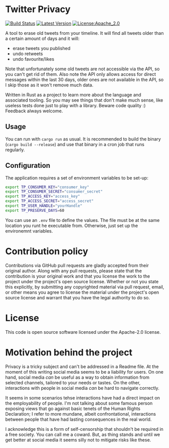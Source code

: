 # Twitter Privacy

[![Build Status](https://travis-ci.org/pvillega/twitter_privacy.svg?branch=master)](https://travis-ci.org/pvillega/twitter_privacy)
[![Latest Version](https://img.shields.io/crates/v/twitter_privacy.svg)](https://crates.io/crates/twitter_privacy)
[![License:Apache_2.0](https://img.shields.io/badge/License-Apache_2.0-yellow.svg)](https://opensource.org/licenses/Apache-2.0)

A tool to erase old tweets from your timeline. It will find all tweets older than a certain amount of days and it will:

- erase tweets you published
- undo retweets
- undo favourite/likes

Note that unfortunately some old tweets are not accessible via the API, so you can't get rid of them. Also note the API only allows
access for direct messages within the last 30 days, older ones are not available in the API, so I skip those as it won't remove much data.

Written in Rust as a project to learn more about the language and associated tooling. So you may see things that don't make much sense,
like useless tests done just to play with a library. Beware code quality :) Feedback always welcome.

## Usage

You can run with `cargo run` as usual. 
It is recommended to build the binary (`cargo build --release`) and use that binary in a cron job that runs regularly.

## Configuration

The application requires a set of environment variables to be set-up:

```bash
export TP_CONSUMER_KEY="consumer_key"
export TP_CONSUMER_SECRET="consumer_secret"
export TP_ACCESS_KEY="access_key"
export TP_ACCESS_SECRET="access_secret"
export TP_USER_HANDLE="yourHandle"
export TP_PRESERVE_DAYS=60
```

You can use an `.env` file to define the values. The file must be at the same location you runt he executable from. Otherwise, just set up the environemnt variables.

# Contribution policy

Contributions via GitHub pull requests are gladly accepted from their original author. Along with any pull requests, please state that the contribution is your original work and that you license the work to the project under the project's open source license. Whether or not you state this explicitly, by submitting any copyrighted material via pull request, email, or other means you agree to license the material under the project's open source license and warrant that you have the legal authority to do so.

# License

This code is open source software licensed under the Apache-2.0 license.

# Motivation behind the project

Privacy is a tricky subject and can't be addressed in a Readme file. At the moment of this writing social media seems to be a liability for users. On one hand, social media *can* be useful as a way to obtain information from selected channels, tailored to your needs or tastes. On the other, interactions with people in social media *can* be hard to navigate correctly. 

It seems in some scenarios tehse interactions have had a direct impact on the employability of people. I'm not talking about some famous person exposing views that go against   basic tenets of the Human Rights Declaration; I refer to more mundane, albeit confrontational, interactions between people that have had lasting consequences in the real world.

I acknowledge this is a form of self-censorship that shouldn't be required in a free society. You can call me a coward. But, as thing stands and until we get better at social media it seems silly not to mitigate risks like these.

